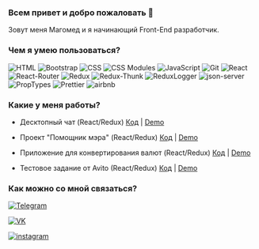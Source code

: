 ### Всем привет и добро пожаловать 👋 

Зовут меня Магомед и я начинающий Front-End разработчик.

### Чем я умею пользоваться?

![HTML](https://img.shields.io/badge/HTML-266132?style=for-the-badge&logo=HTML5)
![Bootstrap](https://img.shields.io/badge/-Bootstrap-266132?style=for-the-badge&logo=Bootstrap&logocolor=E9D54D)
![CSS](https://img.shields.io/badge/CSS-266132?style=for-the-badge&logo=css3)
![CSS Modules](https://img.shields.io/badge/CSSModules-266132?style=for-the-badge&logo=CSSModules)
![JavaScript](https://img.shields.io/badge/-JavaScript-266132?style=for-the-badge&logo=JavaScript&logocolor=E9D54D)
![Git](https://img.shields.io/badge/Git-266132?style=for-the-badge&logo=git)
![React](https://img.shields.io/badge/-React-266132?style=for-the-badge&logo=React&logocolor=E9D54D)
![React-Router](https://img.shields.io/badge/React_Router-266132?style=for-the-badge&logo=react-router)
![Redux](https://img.shields.io/badge/-Redux-266132?style=for-the-badge&logo=Redux&logocolor=E9D54D)
![Redux-Thunk](https://img.shields.io/badge/Redux--Thunk-266132?style=for-the-badge&logo=redux-thunk)
![ReduxLogger](https://img.shields.io/badge/-Redux_Logger-266132?style=for-the-badge&logo=reduxLogger&logocolor=E9D54D)
![json-server](https://img.shields.io/badge/-json_server-266132?style=for-the-badge&logo=jsonServer&logocolor=E9D54D)
![PropTypes](https://img.shields.io/badge/PropTypes-266132?style=for-the-badge&logo=P)
![Prettier](https://img.shields.io/badge/Prettier-266132?style=for-the-badge&logo=prettier)
![airbnb](https://img.shields.io/badge/airbnb-266132?style=for-the-badge&logo=airbnb)

### Какие у меня работы?

- Десктопный чат (React/Redux)
[Код](https://github.com/Magomed-Suleymanov/React_chat_challenge) | [Demo](https://murmuring-journey-98080.herokuapp.com/)

- Проект "Помощник мэра" (React/Redux)
[Код](https://github.com/Magomed-Suleymanov/City_hall_assistant) | [Demo](https://fierce-refuge-34600.herokuapp.com/)

- Приложение для конвертирования валют (React/Redux) 
[Код](https://github.com/Magomed-Suleymanov/Currency_converter) | [Demo](https://young-plains-15154.herokuapp.com/)

- Тестовое задание от Avito (React/Redux)
[Код](https://github.com/Magomed-Suleymanov/Test_avito_app) | [Demo](https://frozen-badlands-56519.herokuapp.com/)

### Как можно со мной связаться?

[![Telegram](https://img.shields.io/badge/Telegram-red?style=social&logo=telegram)](https://t.me/HiBrazza)

[![VK](https://img.shields.io/badge/VK-red?style=social&logo=vk)](https://vk.com/notochkacom)

[![instagram](https://img.shields.io/badge/instagram-000?style=social&logo=instagram)](https://www.instagram.com/ms.182/)
















